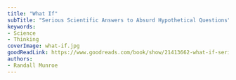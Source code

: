 ```yaml
---
title: "What If"
subTitle: "Serious Scientific Answers to Absurd Hypothetical Questions"
keywords:
- Science
- Thinking
coverImage: what-if.jpg
goodReadLink: https://www.goodreads.com/book/show/21413662-what-if-serious-scientific-answers-to-absurd-hypothetical-questions
authors:
- Randall Munroe
---
```

